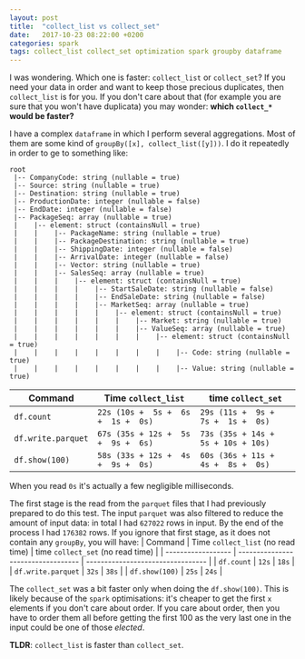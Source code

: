```yaml
---
layout: post
title:  "collect_list vs collect_set"
date:   2017-10-23 08:22:00 +0200
categories: spark
tags: collect_list collect_set optimization spark groupby dataframe
---
```


I was wondering. Which one is faster: `collect_list` or `collect_set`? If you need your data in order and want to keep those precious duplicates, then `collect_list` is for you. If you don't care about that (for example you are sure that you won't have duplicata) you may wonder: **which `collect_*` would be faster?**

I have a complex `dataframe` in which I perform several aggregations. Most of them are some kind of `groupBy([x], collect_list([y]))`. I do it repeatedly in order to ge to something like:

```
root
 |-- CompanyCode: string (nullable = true)
 |-- Source: string (nullable = true)
 |-- Destination: string (nullable = true)
 |-- ProductionDate: integer (nullable = false)
 |-- EndDate: integer (nullable = false)
 |-- PackageSeq: array (nullable = true)
 |    |-- element: struct (containsNull = true)
 |    |    |-- PackageName: string (nullable = true)
 |    |    |-- PackageDestination: string (nullable = true)
 |    |    |-- ShippingDate: integer (nullable = false)
 |    |    |-- ArrivalDate: integer (nullable = false)
 |    |    |-- Vector: string (nullable = true)
 |    |    |-- SalesSeq: array (nullable = true)
 |    |    |    |-- element: struct (containsNull = true)
 |    |    |    |    |-- StartSaleDate: string (nullable = false)
 |    |    |    |    |-- EndSaleDate: string (nullable = false)
 |    |    |    |    |-- MarketSeq: array (nullable = true)
 |    |    |    |    |    |-- element: struct (containsNull = true)
 |    |    |    |    |    |    |-- Market: string (nullable = true)
 |    |    |    |    |    |    |-- ValueSeq: array (nullable = true)
 |    |    |    |    |    |    |    |-- element: struct (containsNull = true)
 |    |    |    |    |    |    |    |    |-- Code: string (nullable = true)
 |    |    |    |    |    |    |    |    |-- Value: string (nullable = true)
```

| Command            | Time `collect_list`                 | time `collect_set`                  |
| ------------------ | ----------------------------------- | ----------------------------------- |
| `df.count`         | `22s (10s +  5s +  6s +  1s +  0s)` | `29s (11s +  9s +  7s +  1s +  0s)` |
| `df.write.parquet` | `67s (35s + 12s +  5s +  9s +  6s)` | `73s (35s + 14s +  5s + 10s + 10s)` |
| `df.show(100)`     | `58s (33s + 12s +  4s +  9s +  0s)` | `60s (36s + 11s +  4s +  8s +  0s)` |

When you read `0s` it's actually a few negligible milliseconds.

The first stage is the read from the `parquet` files that I had previously prepared to do this test. The input `parquet` was also filtered to reduce the amount of input data: in total I had `627022` rows in input. By the end of the process I had `176382` rows. If you ignore that first stage, as it does not contain any `groupBy`, you will have:
| Command            | Time `collect_list` (no read time) | time `collect_set` (no read time) |
| ------------------ | ---------------------------------- | --------------------------------- |
| `df.count`         | `12s`                              | `18s`                             |
| `df.write.parquet` | `32s`                              | `38s`                             |
| `df.show(100)`     | `25s`                              | `24s`                             |

The `collect_set` was a bit faster only when doing the `df.show(100)`. This is likely because of the `spark` optimisations: it's cheaper to get the first `x` elements if you don't care about order. If you care about order, then you have to order them all before getting the first 100 as the very last one in the input could be one of those *elected*.

**TLDR**: `collect_list` is faster than `collect_set`.
